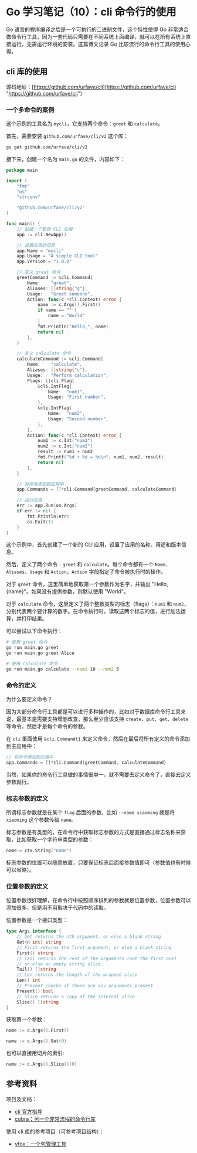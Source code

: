 # Go 学习笔记（10）：cli 命令行的使用

Go 语言的程序编译之后是一个可执行的二进制文件，这个特性使得 Go 非常适合做命令行工具，因为一套代码只需要在不同系统上面编译，就可以在所有系统上直接运行，无需运行环境的安装。这篇博文记录 Go 比较流行的命令行工具的使用心得。

## cli 库的使用

源码地址：[https://github.com/urfave/cli](https://github.com/urfave/cli "https://github.com/urfave/cli")

### 一个多命令的案例

这个示例的工具名为 `mycli`，它支持两个命令：`greet` 和 `calculate`。

首先，需要安装 `github.com/urfave/cli/v2` 这个库：

```bash
go get github.com/urfave/cli/v2
```

接下来，创建一个名为 `main.go` 的文件，内容如下：

```go
package main

import (
	"fmt"
	"os"
	"strconv"

	"github.com/urfave/cli/v2"
)

func main() {
	// 创建一个新的 CLI 应用
	app := cli.NewApp()

	// 设置应用的信息
	app.Name = "mycli"
	app.Usage = "A simple CLI tool"
	app.Version = "1.0.0"

	// 定义 greet 命令
	greetCommand := &cli.Command{
		Name:    "greet",
		Aliases: []string{"g"},
		Usage:   "Greet someone",
		Action: func(c *cli.Context) error {
			name := c.Args().First()
			if name == "" {
				name = "World"
			}
			fmt.Println("Hello,", name)
			return nil
		},
	}

	// 定义 calculate 命令
	calculateCommand := &cli.Command{
		Name:    "calculate",
		Aliases: []string{"c"},
		Usage:   "Perform calculation",
		Flags: []cli.Flag{
			&cli.IntFlag{
				Name:  "num1",
				Usage: "First number",
			},
			&cli.IntFlag{
				Name:  "num2",
				Usage: "Second number",
			},
		},
		Action: func(c *cli.Context) error {
			num1 := c.Int("num1")
			num2 := c.Int("num2")
			result := num1 + num2
			fmt.Printf("%d + %d = %d\n", num1, num2, result)
			return nil
		},
	}

	// 将命令添加到应用中
	app.Commands = []*cli.Command{greetCommand, calculateCommand}

	// 运行应用
	err := app.Run(os.Args)
	if err != nil {
		fmt.Println(err)
		os.Exit(1)
	}
}
```

这个示例中，首先创建了一个新的 CLI 应用，设置了应用的名称、用途和版本信息。

然后，定义了两个命令：`greet` 和 `calculate`。每个命令都有一个 `Name`、`Aliases`、`Usage` 和 `Action`。`Action` 字段指定了命令被执行时的操作。

对于 `greet` 命令，这里简单地获取第一个参数作为名字，并输出 "Hello, {name}"。如果没有提供参数，则默认使用 "World"。

对于 `calculate` 命令，这里定义了两个整数类型的标志（flags）：`num1` 和 `num2`，分别代表两个要计算的数字。在命令执行时，读取这两个标志的值，进行加法运算，并打印结果。

可以尝试以下命令执行：

```bash
# 使用 greet 命令
go run main.go greet
go run main.go greet Alice

# 使用 calculate 命令
go run main.go calculate --num1 10 --num2 5
```

### 命令的定义

为什么要定义命令？

因为大部分命令行工具都是可以进行多种操作的，比如对于数据库命令行工具来说，最基本是需要支持增删改查，那么至少应该支持 `create`、`put`、`get`、`delete` 等命令，然后才是每个命令的参数。

在 `cli` 里面使用 `&cli.Command{}` 来定义命令，然后在最后将所有定义的命令添加到主应用中：

```go
// 将命令添加到应用中
app.Commands = []*cli.Command{greetCommand, calculateCommand}
```

当然，如果你的命令行工具做的事情很单一，就不需要去定义命令了，直接去定义参数就行。

### 标志参数的定义

所谓标志参数就是在某个 `flag` 后面的参数，比如 `--name xiaoming` 就是将 `xiaoming` 这个参数传给 `name`。

标志参数是有类型的，在命令行中获取标志参数的方式是直接通过标志名称来获取，比如获取一个字符串类型的参数：

```go
name:= ctx.String("name")
```

标志参数的位置可以随意放置，只要保证标志后面接参数值即可（参数值也有时候可以省略）。

### 位置参数的定义

位置参数很好理解，在命令行中按照顺序排列的参数就是位置参数，位置参数可以添加很多，但是用不用取决于代码中的读取。

位置参数是一个接口类型：

```go
type Args interface {
	// Get returns the nth argument, or else a blank string
	Get(n int) string
	// First returns the first argument, or else a blank string
	First() string
	// Tail returns the rest of the arguments (not the first one)
	// or else an empty string slice
	Tail() []string
	// Len returns the length of the wrapped slice
	Len() int
	// Present checks if there are any arguments present
	Present() bool
	// Slice returns a copy of the internal slice
	Slice() []string
}
```

获取第一个参数：

```go
name := c.Args().First()

name := c.Args().Get(0)
```

也可以直接用切片的索引:
```go
name := c.Args().Slice()[0]
```

## 参考资料

项目及文档：

- [cli 官方指导](https://cli.urfave.org/v2/getting-started/ "cli 官方指导")
- [cobra：另一个非常流程的命令行库](https://github.com/spf13/cobra/ "cobra 项目地址")

使用 cli 库的参考项目（可参考项目结构）：

- [vfox：一个包管理工具](https://github.com/version-fox/vfox "一个包管理工具")